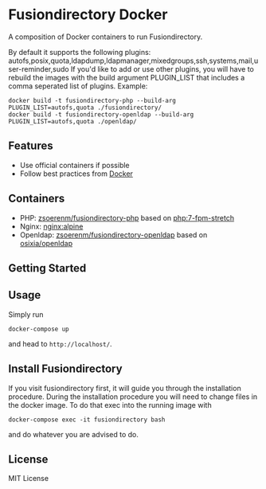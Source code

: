 # Fusiondirectory Docker

A composition of Docker containers to run Fusiondirectory.

By default it supports the following plugins: autofs,posix,quota,ldapdump,ldapmanager,mixedgroups,ssh,systems,mail,user-reminder,sudo
If you'd like to add or use other plugins, you will have to rebuild the images with the build argument PLUGIN_LIST that includes a comma seperated list of plugins.
Example:
```shell
docker build -t fusiondirectory-php --build-arg PLUGIN_LIST=autofs,quota ./fusiondirectory/
docker build -t fusiondirectory-openldap --build-arg PLUGIN_LIST=autofs,quota ./openldap/
```

## Features

- Use official containers if possible
- Follow best practices from [Docker](https://docs.docker.com/develop/develop-images/dockerfile_best-practices/)

## Containers

- PHP: [zsoerenm/fusiondirectory-php](https://hub.docker.com/r/zsoerenm/fusiondirectory-php/) based on [php:7-fpm-stretch](https://hub.docker.com/_/php/)
- Nginx: [nginx:alpine](https://hub.docker.com/_/nginx/)
- Openldap: [zsoerenm/fusiondirectory-openldap](https://hub.docker.com/r/zsoerenm/fusiondirectory-openldap/) based on [osixia/openldap](https://hub.docker.com/r/osixia/openldap)

## Getting Started

## Usage

Simply run

```shell
docker-compose up
```
and head to `http://localhost/`.

## Install Fusiondirectory

If you visit fusiondirectory first, it will guide you through the installation procedure. During the installation procedure you will need to change files in the docker image. To do that exec into the running image with

```shell
docker-compose exec -it fusiondirectory bash
```
and do whatever you are advised to do.

## License

MIT License
